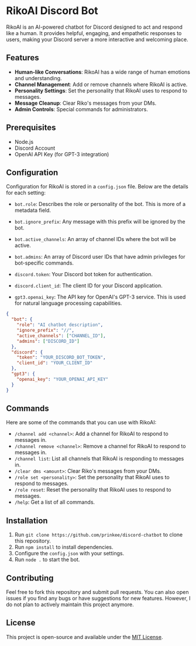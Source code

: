 # RikoAI Discord Bot

RikoAI is an AI-powered chatbot for Discord designed to act and respond like a human. It provides helpful, engaging, and empathetic responses to users, making your Discord server a more interactive and welcoming place.

## Features

- **Human-like Conversations**: RikoAI has a wide range of human emotions and understanding.
- **Channel Management**: Add or remove channels where RikoAI is active.
- **Personality Settings**: Set the personality that RikoAI uses to respond to messages.
- **Message Cleanup**: Clear Riko's messages from your DMs.
- **Admin Controls**: Special commands for administrators.

## Prerequisites

- Node.js
- Discord Account
- OpenAI API Key (for GPT-3 integration)

## Configuration

Configuration for RikoAI is stored in a `config.json` file. Below are the details for each setting:

- `bot.role`: Describes the role or personality of the bot. This is more of a metadata field.
- `bot.ignore_prefix`: Any message with this prefix will be ignored by the bot.
- `bot.active_channels`: An array of channel IDs where the bot will be active.
- `bot.admins`: An array of Discord user IDs that have admin privileges for bot-specific commands.

- `discord.token`: Your Discord bot token for authentication.
- `discord.client_id`: The client ID for your Discord application.

- `gpt3.openai_key`: The API key for OpenAI's GPT-3 service. This is used for natural language processing capabilities.

```json
{
  "bot": {
    "role": "AI chatbot description",
    "ignore_prefix": "//",
    "active_channels": ["CHANNEL_ID"],
    "admins": ["DISCORD_ID"]
  },
  "discord": {
    "token": "YOUR_DISCORD_BOT_TOKEN",
    "client_id": "YOUR_CLIENT_ID"
  },
  "gpt3": {
    "openai_key": "YOUR_OPENAI_API_KEY"
  }
}
```

## Commands

Here are some of the commands that you can use with RikoAI:

- `/channel add <channel>`: Add a channel for RikoAI to respond to messages in.
- `/channel remove <channel>`: Remove a channel for RikoAI to respond to messages in.
- `/channel list`: List all channels that RikoAI is responding to messages in.
- `/clear dms <amount>`: Clear Riko's messages from your DMs.
- `/role set <personality>`: Set the personality that RikoAI uses to respond to messages.
- `/role reset`: Reset the personality that RikoAI uses to respond to messages.
- `/help`: Get a list of all commands.

## Installation

1. Run `git clone https://github.com/prinkee/discord-chatbot` to clone this repository.
2. Run `npm install` to install dependencies.
3. Configure the `config.json` with your settings.
4. Run `node .` to start the bot.

## Contributing

Feel free to fork this repository and submit pull requests. You can also open issues if you find any bugs or have suggestions for new features. However, I do not plan to actively maintain this project anymore.

## License

This project is open-source and available under the [MIT License](LICENSE).
